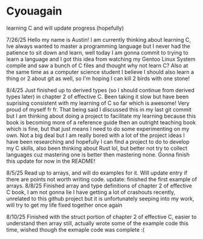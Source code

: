 # Cyouagain
learning C and will update progress (hopefully)

7/26/25
Hello my name is Austin! I am currently thinking about learning C, Ive always wanted to master a programming language but I never had
the patience to sit down and learn, well today I am gonna commit to trying to learn a language and I got this idea from watching my
Gentoo Linux System compile and saw a bunch of C files and thought why not learn C? Also at the same time as a computer science student
I believe I should also learn a thing or 2 about git as well, so I'm hoping I can kill 2 birds with one stone!

8/4/25
Just finished up to derived types (so I should continue from derived types later) in chapter 2 of effective C. Been taking it slow but have been suprising consistent with my learning of C so far which is awesome! Very proud of myself fr fr. That being said I discussed this in my last git commit but I am thinking about doing a project to facilitate my learning because this book is becoming more of a reference guide then an outright teaching book which is fine, but that just means I need to do some experimenting on my own. Not a big deal but I am really bored with a lot of the project ideas I have been researching and hopefully I can find a project to do to develop my C skills, also been thinking about Rust lol, but better not try to collect languages cuz mastering one is better then mastering none.
Gonna finish this update for now in the README!

8/5/25
Read up to arrays, and will do examples for it. Will update entry if there are points not worth writing code.
update: finished the first example of arrays.
8/8/25 
Finished array and type definitions of chapter 2 of effective C book, I am not gonna lie I have getting a 
lot of crashouts recently, unrelated to this github project but it is unfortunately seeping into my work,
will try to get my life fixed together once again

8/10/25 
Finished with the struct portion of chapter 2 of effective C, easier to understand then array still, actually wrote some of the example code
this time, wished though the exmaple code was complete :( 
